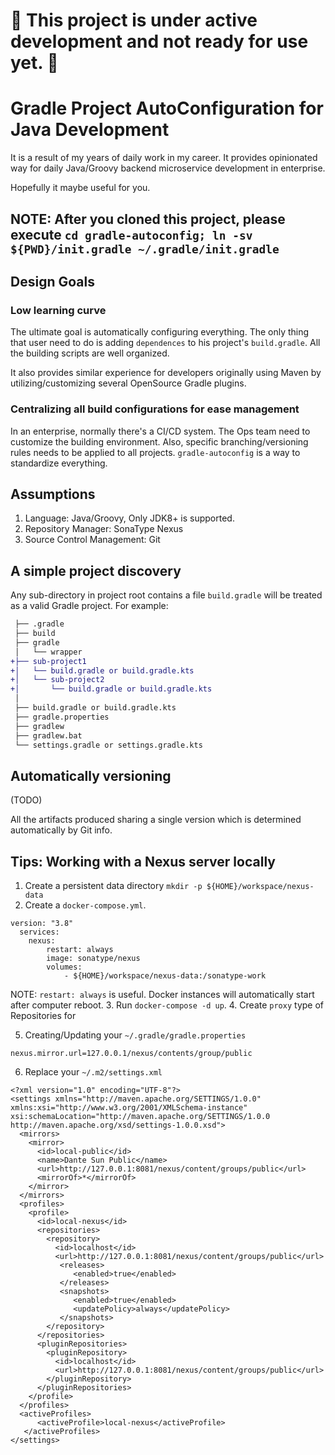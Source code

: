# :no_entry_sign: This project is under active development and not ready for use yet. :no_entry_sign: 


# Gradle Project AutoConfiguration for Java Development

It is a result of my years of daily work in my career. It provides opinionated way for daily Java/Groovy backend microservice development in enterprise. 

Hopefully it maybe useful for you.


## NOTE: After you cloned this project, please execute `cd gradle-autoconfig; ln -sv ${PWD}/init.gradle ~/.gradle/init.gradle` 

## Design Goals

### Low learning curve

The ultimate goal is automatically configuring everything. The only thing that user need to do is 
adding `dependences` to his project's `build.gradle`. All the building scripts are well organized.

It also provides similar experience for developers originally using Maven by utilizing/customizing 
several OpenSource Gradle plugins.

### Centralizing all build configurations for ease management

In an enterprise, normally there's a CI/CD system. The Ops team need to customize the building environment.
Also, specific branching/versioning rules needs to be applied to all projects. 
`gradle-autoconfig` is a way to standardize everything. 

## Assumptions
1. Language: Java/Groovy, Only JDK8+ is supported.
2. Repository Manager: SonaType Nexus
3. Source Control Management: Git 

## A simple project discovery 
Any sub-directory in project root contains a file `build.gradle` will be treated as a valid Gradle project. For example:

```diff
 ├── .gradle 
 ├── build 
 ├── gradle
 │   └── wrapper  
+├── sub-project1
+│   └── build.gradle or build.gradle.kts
+│   └── sub-project2
+│       └── build.gradle or build.gradle.kts
 │
 ├── build.gradle or build.gradle.kts 
 ├── gradle.properties 
 ├── gradlew 
 ├── gradlew.bat 
 └── settings.gradle or settings.gradle.kts 
```

## Automatically versioning
(TODO)

All the artifacts produced sharing a single version which is determined automatically by Git info.

## Tips: Working with a Nexus server locally

1. Create a persistent data directory `mkdir -p ${HOME}/workspace/nexus-data`
2. Create a `docker-compose.yml`.
```$xslt
version: "3.8"
  services:
    nexus:
        restart: always
        image: sonatype/nexus
        volumes:
            - ${HOME}/workspace/nexus-data:/sonatype-work
```
NOTE: `restart: always` is useful. Docker instances will automatically start after computer reboot.
3. Run `docker-compose -d up`.
4. Create `proxy` type of Repositories for

5. Creating/Updating your `~/.gradle/gradle.properties`

```$xslt
nexus.mirror.url=127.0.0.1/nexus/contents/group/public
```

6. Replace your `~/.m2/settings.xml`
```$xslt
<?xml version="1.0" encoding="UTF-8"?>
<settings xmlns="http://maven.apache.org/SETTINGS/1.0.0" xmlns:xsi="http://www.w3.org/2001/XMLSchema-instance" xsi:schemaLocation="http://maven.apache.org/SETTINGS/1.0.0 http://maven.apache.org/xsd/settings-1.0.0.xsd">
  <mirrors>
    <mirror>
      <id>local-public</id>
      <name>Dante Sun Public</name>
      <url>http://127.0.0.1:8081/nexus/content/groups/public</url>
      <mirrorOf>*</mirrorOf>
    </mirror>
  </mirrors>
  <profiles>
    <profile>
      <id>local-nexus</id>
      <repositories>
        <repository>
          <id>localhost</id>
          <url>http://127.0.0.1:8081/nexus/content/groups/public</url>
           <releases>
              <enabled>true</enabled>
           </releases>
           <snapshots>
              <enabled>true</enabled>
              <updatePolicy>always</updatePolicy>
           </snapshots>
        </repository>
      </repositories>
      <pluginRepositories>
        <pluginRepository>
          <id>localhost</id>
          <url>http://127.0.0.1:8081/nexus/content/groups/public</url>
        </pluginRepository>
      </pluginRepositories>
    </profile>
  </profiles>
  <activeProfiles>
      <activeProfile>local-nexus</activeProfile>
   </activeProfiles>
</settings>
```

